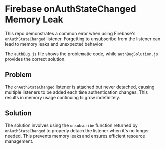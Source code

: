 # Firebase onAuthStateChanged Memory Leak
This repo demonstrates a common error when using Firebase's `onAuthStateChanged` listener.  Forgetting to unsubscribe from the listener can lead to memory leaks and unexpected behavior.

The `authBug.js` file shows the problematic code, while `authBugSolution.js` provides the correct solution.

## Problem
The `onAuthStateChanged` listener is attached but never detached, causing multiple listeners to be added each time authentication changes. This results in memory usage continuing to grow indefinitely.

## Solution
The solution involves using the `unsubscribe` function returned by `onAuthStateChanged` to properly detach the listener when it's no longer needed. This prevents memory leaks and ensures efficient resource management.
